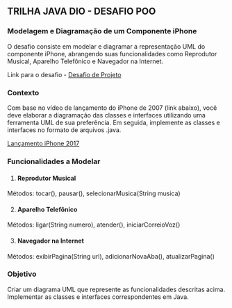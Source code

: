 ## TRILHA JAVA DIO - DESAFIO POO

### Modelagem e Diagramação de um Componente iPhone

O desafio consiste em modelar e diagramar a representação UML do componente iPhone, abrangendo suas funcionalidades como Reprodutor Musical, Aparelho Telefônico e Navegador na Internet.

Link para o desafio - [Desafio de Projeto](https://github.com/digitalinnovationone/trilha-java-basico/tree/main/desafios/poo)

### Contexto

Com base no vídeo de lançamento do iPhone de 2007 (link abaixo), você deve elaborar a diagramação das classes e interfaces utilizando uma ferramenta UML de sua preferência. Em seguida, implemente as classes e interfaces no formato de arquivos .java.

[Lançamento iPhone 2017](https://www.youtube.com/watch?v=9ou608QQRq8)

### Funcionalidades a Modelar

1. #### Reprodutor Musical
Métodos: tocar(), pausar(), selecionarMusica(String musica)

2. #### Aparelho Telefônico
Métodos: ligar(String numero), atender(), iniciarCorreioVoz()

3. #### Navegador na Internet
Métodos: exibirPagina(String url), adicionarNovaAba(), atualizarPagina()

### Objetivo

Criar um diagrama UML que represente as funcionalidades descritas acima.
Implementar as classes e interfaces correspondentes em Java.
